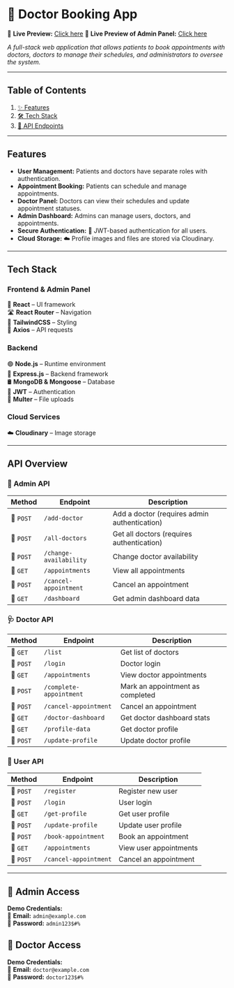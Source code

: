 # 🏥 Doctor Booking App

🔗 **Live Preview:** [Click here](https://doctor-booking-app-fcol.onrender.com/)
🔗 **Live Preview of Admin Panel:** [Click here](https://doctor-booking-admin-buqk.onrender.com/)

_A full-stack web application that allows patients to book appointments with doctors, doctors to manage their schedules, and administrators to oversee the system._

---

## Table of Contents

1. [✨ Features](#features)
2. [🛠 Tech Stack](#tech-stack)
3. [📡 API Endpoints](#api-overview)

---

## Features

- **User Management:** Patients and doctors have separate roles with authentication.
- **Appointment Booking:** Patients can schedule and manage appointments.
- **Doctor Panel:** Doctors can view their schedules and update appointment statuses.
- **Admin Dashboard:** Admins can manage users, doctors, and appointments.
- **Secure Authentication:** 🔐 JWT-based authentication for all users.
- **Cloud Storage:** ☁️ Profile images and files are stored via Cloudinary.

---

## Tech Stack

### **Frontend & Admin Panel**

🚀 **React** – UI framework  
🛣 **React Router** – Navigation  
🎨 **TailwindCSS** – Styling  
📡 **Axios** – API requests

### **Backend**

🟢 **Node.js** – Runtime environment  
🚀 **Express.js** – Backend framework  
🛢 **MongoDB & Mongoose** – Database  
🔐 **JWT** – Authentication  
📂 **Multer** – File uploads

### **Cloud Services**

☁️ **Cloudinary** – Image storage

---

## API Overview

### **🔑 Admin API**

| Method    | Endpoint               | Description                                  |
| --------- | ---------------------- | -------------------------------------------- |
| 🔹 `POST` | `/add-doctor`          | Add a doctor (requires admin authentication) |
| 🔹 `POST` | `/all-doctors`         | Get all doctors (requires authentication)    |
| 🔹 `POST` | `/change-availability` | Change doctor availability                   |
| 🔹 `GET`  | `/appointments`        | View all appointments                        |
| 🔹 `POST` | `/cancel-appointment`  | Cancel an appointment                        |
| 🔹 `GET`  | `/dashboard`           | Get admin dashboard data                     |

### **🩺 Doctor API**

| Method    | Endpoint                | Description                      |
| --------- | ----------------------- | -------------------------------- |
| 🔹 `GET`  | `/list`                 | Get list of doctors              |
| 🔹 `POST` | `/login`                | Doctor login                     |
| 🔹 `GET`  | `/appointments`         | View doctor appointments         |
| 🔹 `POST` | `/complete-appointment` | Mark an appointment as completed |
| 🔹 `POST` | `/cancel-appointment`   | Cancel an appointment            |
| 🔹 `GET`  | `/doctor-dashboard`     | Get doctor dashboard stats       |
| 🔹 `GET`  | `/profile-data`         | Get doctor profile               |
| 🔹 `POST` | `/update-profile`       | Update doctor profile            |

### **👤 User API**

| Method    | Endpoint              | Description            |
| --------- | --------------------- | ---------------------- |
| 🔹 `POST` | `/register`           | Register new user      |
| 🔹 `POST` | `/login`              | User login             |
| 🔹 `GET`  | `/get-profile`        | Get user profile       |
| 🔹 `POST` | `/update-profile`     | Update user profile    |
| 🔹 `POST` | `/book-appointment`   | Book an appointment    |
| 🔹 `GET`  | `/appointments`       | View user appointments |
| 🔹 `POST` | `/cancel-appointment` | Cancel an appointment  |

---

## 🔑 Admin Access

**Demo Credentials:**  
📧 **Email:** `admin@example.com`  
🔑 **Password:** `admin123$#%`

## 🔑 Doctor Access

**Demo Credentials:**  
📧 **Email:** `doctor@example.com`  
🔑 **Password:** `doctor123$#%`
